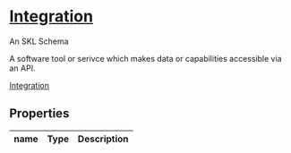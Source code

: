 <!--- This is an autogenerated file -->
# [Integration](../../../schemas/core/integration)

An SKL Schema

A software tool or serivce which makes data or capabilities accessible via an API.

[Integration](../../../schemas/core/integration)

## Properties

| name | Type | Description |
| ---- | ---- | ----------- |


